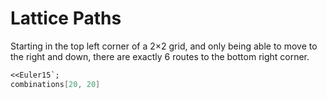 # Lattice Paths

Starting in the top left corner of a 2×2 grid, and only being able to move to the right and down, there are exactly 6 routes to the bottom right corner.

```Mathematica
<<Euler15`;
combinations[20, 20]
```


